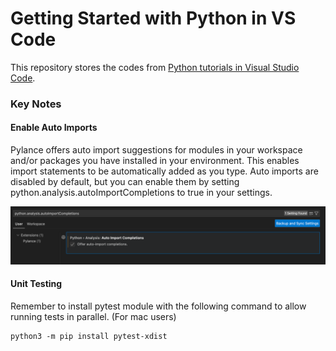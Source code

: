 # Getting Started with Python in VS Code

This repository stores the codes from [Python tutorials in Visual Studio Code](https://code.visualstudio.com/docs/python/python-tutorial).


### Key Notes

#### Enable Auto Imports
Pylance offers auto import suggestions for modules in your workspace and/or packages you have installed in your environment. This enables import statements to be automatically added as you type. Auto imports are disabled by default, but you can enable them by setting python.analysis.autoImportCompletions to true in your settings.

![Sample screen](img/enable-auto-imports.png)

#### Unit Testing 

Remember to install pytest module with the following command to allow running tests in parallel. (For mac users)
```
python3 -m pip install pytest-xdist
```